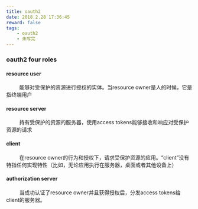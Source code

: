 ```yaml
---
title: oauth2
date: 2018.2.28 17:36:45
reward: false
tags: 
    - oauth2
    - 未写完
---
```


### oauth2 four roles

#### resource user

&nbsp;&nbsp;&nbsp;&nbsp;&nbsp;&nbsp;&nbsp;&nbsp;&nbsp;能够对受保护的资源进行授权的实体。当resource owner是人的时候，它是指终端用户

#### resource server

&nbsp;&nbsp;&nbsp;&nbsp;&nbsp;&nbsp;&nbsp;&nbsp;&nbsp;持有受保护的资源的服务器，使用access tokens能够接收和响应对受保护资源的请求

#### client

&nbsp;&nbsp;&nbsp;&nbsp;&nbsp;&nbsp;&nbsp;&nbsp;&nbsp;在resource owner的行为和授权下，请求受保护资源的应用。“client”没有特指任何实现特性（比如，无论应用执行在服务器，桌面或者其他设备上）

#### authorization server

&nbsp;&nbsp;&nbsp;&nbsp;&nbsp;&nbsp;&nbsp;&nbsp;&nbsp;当成功认证了resource owner并且获得授权后，分发access tokens给client的服务器。
